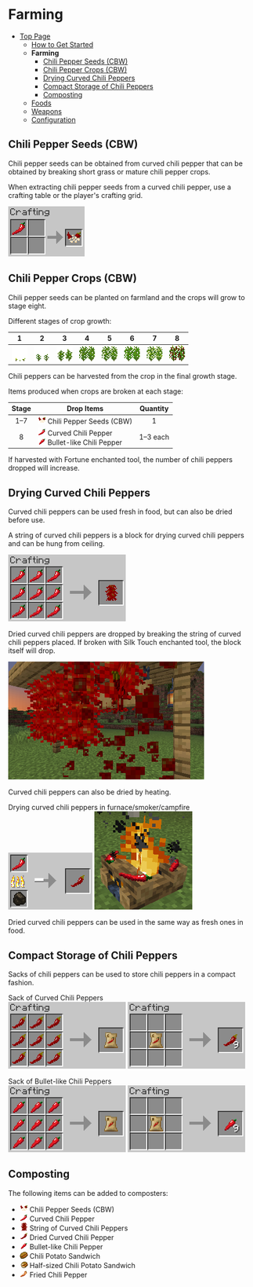 # Farming

- [Top Page](../index.html)
  - [How to Get Started](index.html)
  - **Farming**
    - [Chili Pepper Seeds (CBW)](#chili-pepper-seeds-cbw)
    - [Chili Pepper Crops (CBW)](#chili-pepper-crops-cbw)
    - [Drying Curved Chili Peppers](#drying-curved-chili-peppers)
    - [Compact Storage of Chili Peppers](#compact-storage-of-chili-peppers)
    - [Composting](#composting)
  - [Foods](foods.html)
  - [Weapons](weapons.html)
  - [Configuration](config.html)

## Chili Pepper Seeds (CBW)

Chili pepper seeds can be obtained from curved chili pepper that can be obtained by breaking short grass or mature chili pepper crops.

When extracting chili pepper seeds from a curved chili pepper, use a crafting table or the player's crafting grid.

![Crafting chili pepper seeds](../media/item/crafting/crafting_chili_seeds.png)

## Chili Pepper Crops (CBW)

Chili pepper seeds can be planted on farmland and the crops will grow to stage eight.

Different stages of crop growth:

| 1 | 2 | 3 | 4 | 5 | 6 | 7 | 8 |
|:-:|:-:|:-:|:-:|:-:|:-:|:-:|:-:|
|![1st stage](../media/block/chili_pepper_stage0_32.png)|![2nd stage](../media/block/chili_pepper_stage1_32.png)|![3rd stage](../media/block/chili_pepper_stage2_32.png)|![4th stage](../media/block/chili_pepper_stage3_32.png)|![5th stage](../media/block/chili_pepper_stage4_32.png)|![6th stage](../media/block/chili_pepper_stage5_32.png)|![7th stage](../media/block/chili_pepper_stage6_32.png)|![8th stage](../media/block/chili_pepper_stage7_32.png)|

Chili peppers can be harvested from the crop in the final growth stage.

Items produced when crops are broken at each stage:

|Stage|Drop Items|Quantity|
|:---:|----------|:------:|
|1–7|![ ](../media/item/chili_seeds.png) Chili Pepper Seeds (CBW)|1|
|8|![ ](../media/item/curved_chili.png) Curved Chili Pepper <br />![ ](../media/item/bullet_chili.png) Bullet-like Chili Pepper|1–3 each|

If harvested with Fortune enchanted tool, the number of chili peppers dropped will increase.

## Drying Curved Chili Peppers

Curved chili peppers can be used fresh in food, but can also be dried before use.

A string of curved chili peppers is a block for drying curved chili peppers and can be hung from ceiling.

![Crafting string of curved chili peppers](../media/item/crafting/crafting_curved_chili_string.png)

Dried curved chili peppers are dropped by breaking the string of curved chili peppers placed.
If broken with Silk Touch enchanted tool, the block itself will drop.

![Breaking string of curved chili peppers](../media/item/misc/breaking_curved_chili_string.png)

Curved chili peppers can also be dried by heating.

Drying curved chili peppers in furnace/smoker/campfire  
![Drying curved chili peppers in furnace or smoker](../media/item/crafting/drying_curved_chili_in_furnace.png)
![Drying curved chili peppers in campfire](../media/item/misc/drying_curved_chili_in_campfire.png)

Dried curved chili peppers can be used in the same way as fresh ones in food.

## Compact Storage of Chili Peppers

Sacks of chili peppers can be used to store chili peppers in a compact fashion.

Sack of Curved Chili Peppers  
![Crafting sack of curved chili peppers](../media/item/crafting/crafting_curved_chili_sack_v1.5.0.png) ![Crafting dried curved chilis peppers from sack](../media/item/crafting/crafting_dried_curved_chili_from_sack.png)

Sack of Bullet-like Chili Peppers  
![Crafting sack of bullet-like chili peppers](../media/item/crafting/crafting_bullet_chili_sack.png) ![Crafting bullet-like chili peppers from sack](../media/item/crafting/crafting_bullet_chili_from_sack.png)

## Composting

The following items can be added to composters:

- ![ ](../media/item/chili_seeds.png) Chili Pepper Seeds (CBW)
- ![ ](../media/item/curved_chili.png) Curved Chili Pepper
- ![ ](../media/block/curved_chili_string.png) String of Curved Chili Peppers
- ![ ](../media/item/dried_curved_chili.png) Dried Curved Chili Pepper
- ![ ](../media/item/bullet_chili.png) Bullet-like Chili Pepper
- ![ ](../media/item/chili_potato_sandwich.png) Chili Potato Sandwich
- ![ ](../media/item/half_chili_potato_sandwich.png) Half-sized Chili Potato Sandwich
- ![ ](../media/item/fried_chili_pepper.png) Fried Chili Pepper
